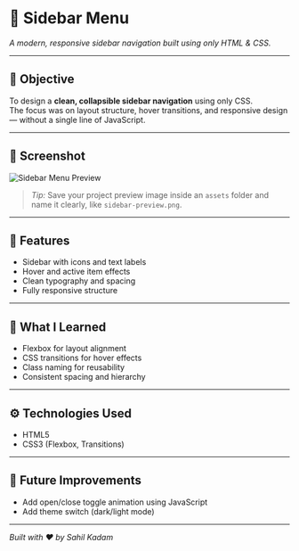 # 📁 Sidebar Menu  
*A modern, responsive sidebar navigation built using only HTML & CSS.*

---

## 🎯 Objective
To design a **clean, collapsible sidebar navigation** using only CSS.  
The focus was on layout structure, hover transitions, and responsive design — without a single line of JavaScript.

---

## 📸 Screenshot
![Sidebar Menu Preview](./assets/sidebar-preview.png)

> *Tip:* Save your project preview image inside an `assets` folder and name it clearly, like `sidebar-preview.png`.

---

## 🧩 Features
- Sidebar with icons and text labels  
- Hover and active item effects  
- Clean typography and spacing  
- Fully responsive structure  

---

## 🧠 What I Learned
- Flexbox for layout alignment  
- CSS transitions for hover effects  
- Class naming for reusability  
- Consistent spacing and hierarchy  

---

## ⚙️ Technologies Used
- HTML5  
- CSS3 (Flexbox, Transitions)

---

## 🏁 Future Improvements
- Add open/close toggle animation using JavaScript  
- Add theme switch (dark/light mode)  

---

*Built with ❤️ by Sahil Kadam*
